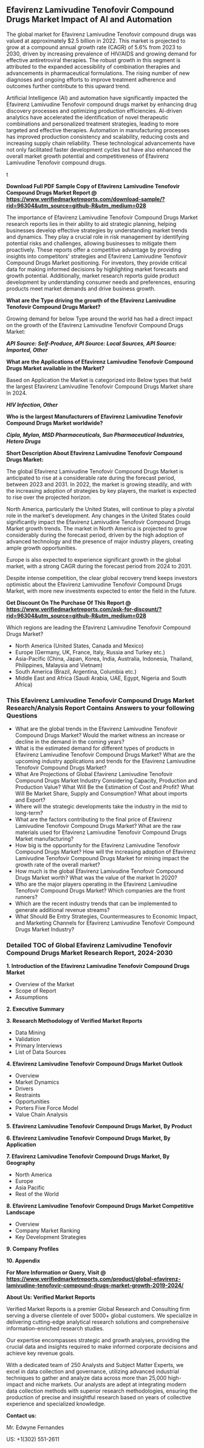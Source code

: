 <h2>Efavirenz Lamivudine Tenofovir Compound Drugs Market Impact of AI and Automation</h2><p>The global market for Efavirenz Lamivudine Tenofovir compound drugs was valued at approximately $2.5 billion in 2022. This market is projected to grow at a compound annual growth rate (CAGR) of 5.6% from 2023 to 2030, driven by increasing prevalence of HIV/AIDS and growing demand for effective antiretroviral therapies. The robust growth in this segment is attributed to the expanded accessibility of combination therapies and advancements in pharmaceutical formulations. The rising number of new diagnoses and ongoing efforts to improve treatment adherence and outcomes further contribute to this upward trend.</p><p>Artificial Intelligence (AI) and automation have significantly impacted the Efavirenz Lamivudine Tenofovir compound drugs market by enhancing drug discovery processes and optimizing production efficiencies. AI-driven analytics have accelerated the identification of novel therapeutic combinations and personalized treatment strategies, leading to more targeted and effective therapies. Automation in manufacturing processes has improved production consistency and scalability, reducing costs and increasing supply chain reliability. These technological advancements have not only facilitated faster development cycles but have also enhanced the overall market growth potential and competitiveness of Efavirenz Lamivudine Tenofovir compound drugs.</p>t</p><p id="" class=""><strong>Download Full PDF Sample Copy of Efavirenz Lamivudine Tenofovir Compound Drugs Market Report @ <a href="https://www.verifiedmarketreports.com/download-sample/?rid=96304&utm_source=github-R&utm_medium=028" target="_blank">https://www.verifiedmarketreports.com/download-sample/?rid=96304&utm_source=github-R&utm_medium=028</a></strong></p><p>The importance of&nbsp;Efavirenz Lamivudine Tenofovir Compound Drugs Market research reports lies in their ability to aid strategic planning, helping businesses develop effective strategies by understanding market trends and dynamics. They play a crucial role in risk management by identifying potential risks and challenges, allowing businesses to mitigate them proactively. These reports offer a competitive advantage by providing insights into competitors' strategies and Efavirenz Lamivudine Tenofovir Compound Drugs Market positioning. For investors, they provide critical data for making informed decisions by highlighting market forecasts and growth potential. Additionally, market research reports guide product development by understanding consumer needs and preferences, ensuring products meet market demands and drive business growth.</p><p><strong>What are the&nbsp;Type driving the growth of the Efavirenz Lamivudine Tenofovir Compound Drugs Market?</strong></p><p id="" class="">Growing demand for below Type around the world has had a direct impact on the growth of the Efavirenz Lamivudine Tenofovir Compound Drugs Market:</p><em><strong>API Source: Self-Produce, API Source: Local Sources, API Source: Imported, Other</strong></em></p><strong>What are the&nbsp;Applications&nbsp;of Efavirenz Lamivudine Tenofovir Compound Drugs Market available in the Market?</strong></p><p id="" class="">Based on Application the Market is categorized into Below types that held the largest Efavirenz Lamivudine Tenofovir Compound Drugs Market share In 2024.</p><em><strong>HIV Infection, Other</strong></em></p><strong>Who is the largest Manufacturers of Efavirenz Lamivudine Tenofovir Compound Drugs Market worldwide?</strong></p><p><em><strong>Cipla, Mylan, MSD Pharmaceuticals, Sun Pharmaceutical Industries, Hetero Drugs</strong></em></p><p id="" class=""><strong>Short Description About Efavirenz Lamivudine Tenofovir Compound Drugs Market:</strong></p><p>The global Efavirenz Lamivudine Tenofovir Compound Drugs Market is anticipated to rise at a considerable rate during the forecast period, between 2023 and 2031. In 2022, the market is growing steadily, and with the increasing adoption of strategies by key players, the market is expected to rise over the projected horizon.</p><p>North America, particularly the United States, will continue to play a pivotal role in the market's development. Any changes in the United States could significantly impact the Efavirenz Lamivudine Tenofovir Compound Drugs Market growth trends. The market in North America is projected to grow considerably during the forecast period, driven by the high adoption of advanced technology and the presence of major industry players, creating ample growth opportunities.</p><p>Europe is also expected to experience significant growth in the global market, with a strong CAGR during the forecast period from 2024 to 2031.</p><p>Despite intense competition, the clear global recovery trend keeps investors optimistic about the Efavirenz Lamivudine Tenofovir Compound Drugs Market, with more new investments expected to enter the field in the future.</p><p id="" class=""><strong>Get Discount On The Purchase Of This Report @ <a href="https://www.verifiedmarketreports.com/ask-for-discount/?rid=96304&utm_source=github-R&utm_medium=028" target="_blank">https://www.verifiedmarketreports.com/ask-for-discount/?rid=96304&utm_source=github-R&utm_medium=028</a></strong></p>Which regions are leading the Efavirenz Lamivudine Tenofovir Compound Drugs Market?</p><ul><li>North America (United States, Canada and Mexico)</li><li>Europe (Germany, UK, France, Italy, Russia and Turkey etc.)</li><li>Asia-Pacific (China, Japan, Korea, India, Australia, Indonesia, Thailand, Philippines, Malaysia and Vietnam)</li><li>South America (Brazil, Argentina, Columbia etc.)</li><li>Middle East and Africa (Saudi Arabia, UAE, Egypt, Nigeria and South Africa)</li></ul><h3 id="" class="">This Efavirenz Lamivudine Tenofovir Compound Drugs Market Research/Analysis Report Contains Answers to your following Questions</h3><ul><li>What are the global trends in the Efavirenz Lamivudine Tenofovir Compound Drugs Market? Would the market witness an increase or decline in the demand in the coming years?</li><li>What is the estimated demand for different types of products in Efavirenz Lamivudine Tenofovir Compound Drugs Market? What are the upcoming industry applications and trends for the Efavirenz Lamivudine Tenofovir Compound Drugs Market?</li><li>What Are Projections of Global Efavirenz Lamivudine Tenofovir Compound Drugs Market Industry Considering Capacity, Production and Production Value? What Will Be the Estimation of Cost and Profit? What Will Be Market Share, Supply and Consumption? What about imports and Export?</li><li>Where will the strategic developments take the industry in the mid to long-term?</li><li>What are the factors contributing to the final price of Efavirenz Lamivudine Tenofovir Compound Drugs Market? What are the raw materials used for Efavirenz Lamivudine Tenofovir Compound Drugs Market manufacturing?</li><li>How big is the opportunity for the Efavirenz Lamivudine Tenofovir Compound Drugs Market? How will the increasing adoption of Efavirenz Lamivudine Tenofovir Compound Drugs Market for mining impact the growth rate of the overall market?</li><li>How much is the global Efavirenz Lamivudine Tenofovir Compound Drugs Market worth? What was the value of the market In 2020?</li><li>Who are the major players operating in the Efavirenz Lamivudine Tenofovir Compound Drugs Market? Which companies are the front runners?</li><li>Which are the recent industry trends that can be implemented to generate additional revenue streams?</li><li>What Should Be Entry Strategies, Countermeasures to Economic Impact, and Marketing Channels for Efavirenz Lamivudine Tenofovir Compound Drugs Market Industry?</li></ul><h3 id="" class="">Detailed TOC of Global Efavirenz Lamivudine Tenofovir Compound Drugs Market Research Report, 2024-2030</h3><p id="" class=""><strong>1. Introduction of the Efavirenz Lamivudine Tenofovir Compound Drugs Market</strong></p><ul><li>Overview of the Market</li><li>Scope of Report</li><li>Assumptions</li></ul><p id="" class=""><strong>2. Executive Summary</strong></p><p id="" class=""><strong>3. Research Methodology of Verified Market Reports</strong></p><ul><li>Data Mining</li><li>Validation</li><li>Primary Interviews</li><li>List of Data Sources</li></ul><p id="" class=""><strong>4. Efavirenz Lamivudine Tenofovir Compound Drugs Market Outlook</strong></p><ul><li>Overview</li><li>Market Dynamics</li><li>Drivers</li><li>Restraints</li><li>Opportunities</li><li>Porters Five Force Model</li><li>Value Chain Analysis</li></ul><p id="" class=""><strong>5. Efavirenz Lamivudine Tenofovir Compound Drugs Market, By Product</strong></p><p id="" class=""><strong>6. Efavirenz Lamivudine Tenofovir Compound Drugs Market, By Application</strong></p><p id="" class=""><strong>7. Efavirenz Lamivudine Tenofovir Compound Drugs Market, By Geography</strong></p><ul><li>North America</li><li>Europe</li><li>Asia Pacific</li><li>Rest of the World</li></ul><p id="" class=""><strong>8. Efavirenz Lamivudine Tenofovir Compound Drugs Market Competitive Landscape</strong></p><ul><li>Overview</li><li>Company Market Ranking</li><li>Key Development Strategies</li></ul><p id="" class=""><strong>9. Company Profiles</strong></p><p id="" class=""><strong>10. Appendix</strong></p><p id="" class=""><strong>For More Information or Query, Visit @ <a href="https://www.verifiedmarketreports.com/product/global-efavirenz-lamivudine-tenofovir-compound-drugs-market-growth-2019-2024/" target="_blank">https://www.verifiedmarketreports.com/product/global-efavirenz-lamivudine-tenofovir-compound-drugs-market-growth-2019-2024/</a></strong></p><p id="" class=""><strong>About Us: Verified Market Reports</strong></p><p id="" class="">Verified Market Reports is a premier Global Research and Consulting firm serving a diverse clientele of over 5000+ global customers. We specialize in delivering cutting-edge analytical research solutions and comprehensive information-enriched research studies.</p><p id="" class="">Our expertise encompasses strategic and growth analyses, providing the crucial data and insights required to make informed corporate decisions and achieve key revenue goals.</p><p id="" class="">With a dedicated team of 250 Analysts and Subject Matter Experts, we excel in data collection and governance, utilizing advanced industrial techniques to gather and analyze data across more than 25,000 high-impact and niche markets. Our analysts are adept at integrating modern data collection methods with superior research methodologies, ensuring the production of precise and insightful research based on years of collective experience and specialized knowledge.</p><p id="" class=""><strong>Contact us:</strong></p><p id="" class="">Mr. Edwyne Fernandes</p><p id="" class="">US: +1(302) 551-2611</p>